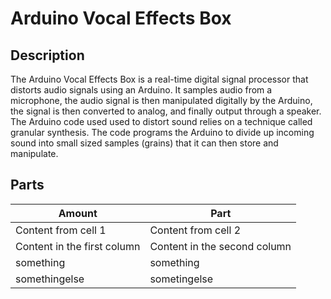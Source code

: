 # Arduino Vocal Effects Box

## Description 
The Arduino Vocal Effects Box is a real-time digital signal processor that distorts audio signals using an Arduino. It samples audio from a microphone, the audio signal is then manipulated digitally by the Arduino, the signal is then converted to analog, and finally output through a speaker. The Arduino code used used to distort sound relies on a technique called granular synthesis. The code programs the Arduino to divide up incoming sound into small sized samples (grains) that it can then store and manipulate.  

## Parts
Amount | Part
------------ | -------------
Content from cell 1 | Content from cell 2
Content in the first column | Content in the second column
something | something
somethingelse | sometingelse
